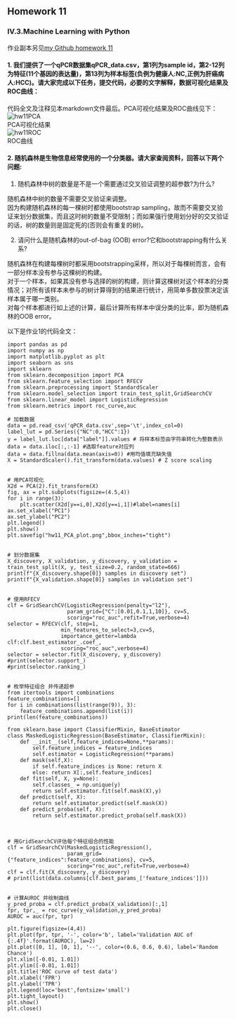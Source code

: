 ## Homework 11        
### IV.3.Machine Learning with Python             
作业副本另见[my Github homework 11](https://github.com/Hexadra/bioinfo/blob/main/HW/hw11.md)      
#### 1. 我们提供了一个qPCR数据集qPCR_data.csv，第1列为sample id，第2-12列为特征(11个基因的表达量)，第13列为样本标签(负例为健康人:NC,正例为肝癌病人:HCC)。请大家完成以下任务，提交代码，必要的文字解释，数据可视化结果及ROC曲线：         
       
代码全文及注释见本markdown文件最后。PCA可视化结果及ROC曲线见下：     
![hw11PCA](https://github.com/Hexadra/bioinfo/assets/126166219/8561f986-c700-4103-884f-c15b6fac8d67)     
PCA可视化结果     
![hw11ROC](https://github.com/Hexadra/bioinfo/assets/126166219/58d94ec7-76a4-4f53-9f25-5e5b83122b49)      
ROC曲线      
       
        
#### 2. 随机森林是生物信息经常使用的一个分类器。请大家查阅资料，回答以下两个问题:          
1) 随机森林中树的数量是不是一个需要通过交叉验证调整的超参数?为什么?       
          
随机森林中树的数量不需要交叉验证来调整。   
因为构建随机森林的每一棵树时都使用bootstrap sampling，故而不需要交叉验证来划分数据集，而且这时树的数量不受限制；而如果强行使用划分好的交叉验证的话，树的数量则是固定死的(否则会有重复的树)。           
       
2) 请问什么是随机森林的out-of-bag (OOB) error?它和bootstrapping有什么关系?      
         
随机森林在构建每棵树时都采用bootstrapping采样，所以对于每棵树而言，会有一部分样本没有参与这棵树的构建。        
对于一个样本，如果其没有参与选择的树的构建，则计算这棵树对这个样本的分类情况；对所有该样本未参与的树计算得到的结果进行统计，用简单多数投票决定该样本属于哪一类别。    
对每个样本都进行如上述的计算，最后计算所有样本中误分类的比率，即为随机森林的OOB error。        
     
         
以下是作业1的代码全文：     
```
import pandas as pd
import numpy as np
import matplotlib.pyplot as plt
import seaborn as sns
import sklearn
from sklearn.decomposition import PCA
from sklearn.feature_selection import RFECV
from sklearn.preprocessing import StandardScaler
from sklearn.model_selection import train_test_split,GridSearchCV
from sklearn.linear_model import LogisticRegression
from sklearn.metrics import roc_curve,auc

# 加载数据
data = pd.read_csv('qPCR_data.csv',sep='\t',index_col=0)
label_lut = pd.Series({"NC":0,"HCC":1})
y = label_lut.loc[data["label"]].values # 将样本标签由字符串转化为整数表示
data = data.iloc[:,:-1] #选取feature对应列
data = data.fillna(data.mean(axis=0)) #用均值填充缺失值
X = StandardScaler().fit_transform(data.values) # Z score scaling


# 用PCA可视化
X2d = PCA(2).fit_transform(X)
fig, ax = plt.subplots(figsize=(4.5,4))
for i in range(3):
    plt.scatter(X2d[y==i,0],X2d[y==i,1])#label=names[i]
ax.set_xlabel("PC1")
ax.set_ylabel("PC2")
plt.legend()
plt.show()
plt.savefig("hw11_PCA_plot.png",bbox_inches="tight")


# 划分数据集
X_discovery, X_validation, y_discovery, y_validation = train_test_split(X, y, test_size=0.2, random_state=666)
print(f"{X_discovery.shape[0]} samples in discovery set")
print(f"{X_validation.shape[0]} samples in validation set")


# 使用RFECV
clf = GridSearchCV(LogisticRegression(penalty="l2"),
                   param_grid={"C":[0.01,0.1,1,10]}, cv=5,
                   scoring="roc_auc",refit=True,verbose=4)
selector = RFECV(clf, step=1, 
                 min_features_to_select=3,cv=5,
                 importance_getter=lambda clf:clf.best_estimator_.coef_,
                 scoring="roc_auc",verbose=4)
selector = selector.fit(X_discovery, y_discovery)
#print(selector.support_)
#print(selector.ranking_)


# 枚举特征组合 并传递超参
from itertools import combinations
feature_combinations=[]
for i in combinations(list(range(9)), 3):
    feature_combinations.append(list(i))
print(len(feature_combinations))

from sklearn.base import ClassifierMixin, BaseEstimator
class MaskedLogisticRegression(BaseEstimator, ClassifierMixin):
    def __init__(self,feature_indices=None,**params):
        self.feature_indices = feature_indices
        self.estimator = LogisticRegression(**params)
    def mask(self,X):
        if self.feature_indices is None: return X
        else: return X[:,self.feature_indices]
    def fit(self, X, y=None):
        self.classes_ = np.unique(y)
        return self.estimator.fit(self.mask(X),y)
    def predict(self, X):
        return self.estimator.predict(self.mask(X))
    def predict_proba(self, X):
        return self.estimator.predict_proba(self.mask(X))
        


# 用GridSearchCV评估每个特征组合的性能
clf = GridSearchCV(MaskedLogisticRegression(),
                   param_grid={"feature_indices":feature_combinations}, cv=5,
                   scoring="roc_auc",refit=True,verbose=4)
clf = clf.fit(X_discovery, y_discovery)
# print(list(data.columns[clf.best_params_['feature_indices']]))


# 计算AUROC 并绘制曲线
y_pred_proba = clf.predict_proba(X_validation)[:,1]
fpr, tpr,_ = roc_curve(y_validation,y_pred_proba)
AUROC = auc(fpr, tpr)

plt.figure(figsize=(4,4))
plt.plot(fpr, tpr, '-', color='b', label='Validation AUC of {:.4f}'.format(AUROC), lw=2)
plt.plot([0, 1], [0, 1], '--', color=(0.6, 0.6, 0.6), label='Random Chance')
plt.xlim([-0.01, 1.01])
plt.ylim([-0.01, 1.01])
plt.title('ROC curve of test data')
plt.xlabel('FPR')
plt.ylabel('TPR')
plt.legend(loc='best',fontsize='small')
plt.tight_layout()
plt.show()
plt.close()
```
